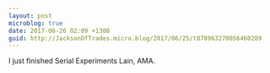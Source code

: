 ```yaml
---
layout: post
microblog: true
date: 2017-06-26 02:09 +1300
guid: http://JacksonOfTrades.micro.blog/2017/06/25/t878963270056460289.html
---
```

I just finished Serial Experiments Lain, AMA.
